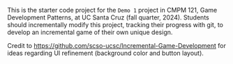 This is the starter code project for the `Demo 1` project in CMPM 121, Game Development Patterns, at UC Santa Cruz (fall quarter, 2024). Students should incrementally modify this project, tracking their progress with git, to develop an incremental game of their own unique design.

Credit to https://github.com/scso-ucsc/Incremental-Game-Development for ideas regarding UI refinement (background color and button layout).